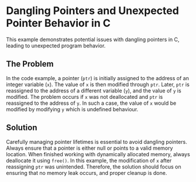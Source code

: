 # Dangling Pointers and Unexpected Pointer Behavior in C

This example demonstrates potential issues with dangling pointers in C, leading to unexpected program behavior.

## The Problem

In the code example, a pointer (`ptr`) is initially assigned to the address of an integer variable (`x`). The value of `x` is then modified through `ptr`. Later, `ptr` is reassigned to the address of a different variable (`y`), and the value of `y` is modified.  The problem occurs if `x` was not deallocated and `ptr` is reassigned to the address of `y`. In such a case, the value of `x` would be modified by modifying `y` which is undefined behaviour.

## Solution

Carefully managing pointer lifetimes is essential to avoid dangling pointers.  Always ensure that a pointer is either null or points to a valid memory location.  When finished working with dynamically allocated memory, always deallocate it using `free()`.   In this example, the modification of `x` after reassigning `ptr` was unintended. Therefore, the solution should focus on ensuring that no memory leak occurs, and proper cleanup is done.
